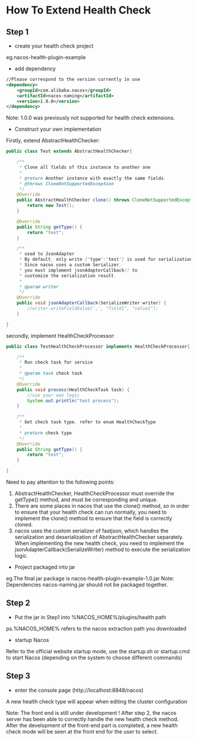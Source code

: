 # How To Extend Health Check







## Step 1

* create your health check project 

eg.nacos-health-plugin-example

* add dependency

```xml
//Please correspond to the version currently in use
<dependency>
    <groupId>com.alibaba.nacos</groupId>
    <artifactId>nacos-naming</artifactId>
    <version>1.0.0</version>
</dependency>
```

Note: 1.0.0 was previously not supported for health check extensions.

* Construct your own implementation

Firstly, extend AbstractHealthChecker:

```java
public class Test extends AbstractHealthChecker{

    /**
     * Clone all fields of this instance to another one
     *
     * @return Another instance with exactly the same fields.
     * @throws CloneNotSupportedException
     */
    @Override
    public AbstractHealthChecker clone() throws CloneNotSupportedException {
        return new Test();
    }

    @Override
    public String getType() {
        return "test";
    }

    /**
     * used to JsonAdapter
     * By default, only write {"type":"test"} is used for serialization.
     * Since nacos uses a custom Serializer,
     * you must implement jsonAdapterCallback() to
     * customize the serialization result.
     *
     * @param writer
     */
    @Override
    public void jsonAdapterCallback(SerializeWriter writer) {
        //writer.writeFieldValue(',', "field1", "value1");
    }

}
```

secondly, implement HealthCheckProcessor:

```java
public class TestHealthCheckProcessor implements HealthCheckProcessor{

    /**
     * Run check task for service
     *
     * @param task check task
     */
    @Override
    public void process(HealthCheckTask task) {
        //use your own logic
        System.out.println("test process");
    }

    /**
     * Get check task type, refer to enum HealthCheckType
     *
     * @return check type
     */
    @Override
    public String getType() {
        return "test";
    }

}
```

Need to pay attention to the following points:
1. AbstractHealthChecker, HealthCheckProcessor must override the getType() method, and must be corresponding and unique.
2. There are some places in nacos that use the clone() method, so in order to ensure that your health check can run normally, you need to implement the clone() method to ensure that the field is correctly cloned.
3. nacos uses the custom serializer of fastjson, which handles the serialization and deserialization of AbstractHealthChecker separately. When implementing the new health check, you need to implement the jsonAdapterCallback(SerializeWriter) method to execute the serialization logic.

* Project packaged into jar

eg.The final jar package is nacos-health-plugin-example-1.0.jar
Note: Dependencies nacos-naming.jar should not be packaged together.


## Step 2

* Put the jar in Step1 into %NACOS_HOME%/plugins/health path

ps.%NACOS_HOME% refers to the nacos extraction path you downloaded

* startup Nacos

Refer to the official website startup mode, use the startup.sh or startup.cmd to start Nacos (depending on the system to choose different commands)



## Step 3

* enter the console page (http://localhost:8848/nacos)

A new health check type will appear when editing the cluster configuration

Note: The front end is still under development ! After step 2, the nacos server has been able to correctly handle the new health check method. After the development of the front-end part is completed, a new health check mode will be seen at the front end for the user to select.